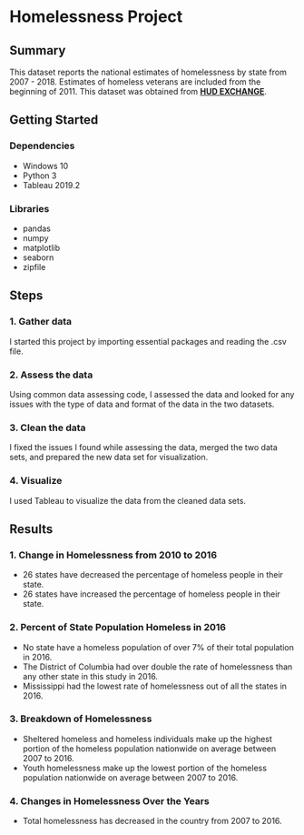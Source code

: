 # Homelessness Project

## Summary
This dataset reports the national estimates of homelessness by state from 2007 - 2018. Estimates of homeless veterans are included from the beginning of 2011. This dataset was obtained from [**HUD EXCHANGE**](https://www.hudexchange.info/resource/3031/pit-and-hic-data-since-2007/).

## Getting Started
### Dependencies
- Windows 10
- Python 3
- Tableau 2019.2

### Libraries
- pandas
- numpy
- matplotlib
- seaborn
- zipfile

## Steps
### 1. Gather data
I started this project by importing essential packages and reading the .csv file. 

### 2. Assess the data 
Using common data assessing code, I assessed the data and looked for any issues with the type of data and format of the data in the two datasets. 

### 3. Clean the data
I fixed the issues I found while assessing the data, merged the two data sets, and prepared the new data set for visualization.

### 4. Visualize
I used Tableau to visualize the data from the cleaned data sets.

## Results
### 1. Change in Homelessness from 2010 to 2016
- 26 states have decreased the percentage of homeless people in their state.
- 26 states have increased the percentage of homeless people in their state.

### 2. Percent of State Population Homeless in 2016
- No state have a homeless population of over 7% of their total population in 2016.
- The District of Columbia had over double the rate of homelessness than any other state in this study in 2016.
- Mississippi had the lowest rate of homelessness out of all the states in 2016.

### 3. Breakdown of Homelessness
- Sheltered homeless and homeless individuals make up the highest portion of the homeless population nationwide on average between 2007 to 2016.
- Youth homelessness make up the lowest portion of the homeless population nationwide on average between 2007 to 2016.

### 4. Changes in Homelessness Over the Years
- Total homelessness has decreased in the country from 2007 to 2016.
